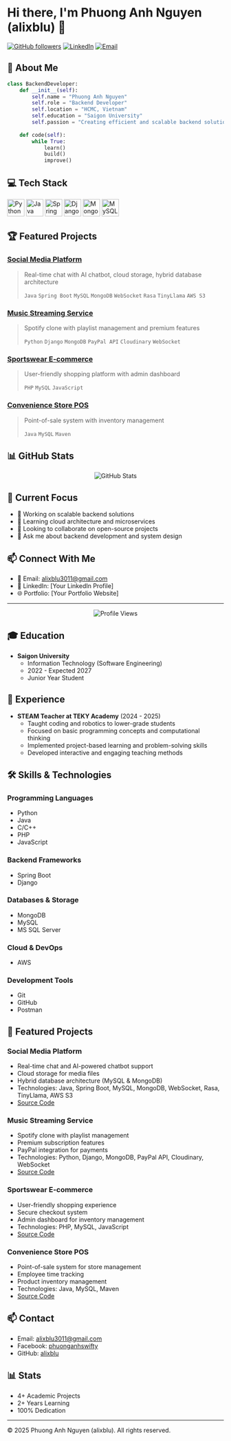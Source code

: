 # Hi there, I'm Phuong Anh Nguyen (alixblu) 👋

[![GitHub followers](https://img.shields.io/github/followers/alixblu?label=Follow&style=social)](https://github.com/alixblu)
[![LinkedIn](https://img.shields.io/badge/LinkedIn-Connect-blue)](https://linkedin.com/in/your-profile)
[![Email](https://img.shields.io/badge/Email-Contact-red)](mailto:alixblu3011@gmail.com)

## 🚀 About Me
```python
class BackendDeveloper:
    def __init__(self):
        self.name = "Phuong Anh Nguyen"
        self.role = "Backend Developer"
        self.location = "HCMC, Vietnam"
        self.education = "Saigon University"
        self.passion = "Creating efficient and scalable backend solutions"
        
    def code(self):
        while True:
            learn()
            build()
            improve()
```

## 💻 Tech Stack
<p align="left">
<img src="https://cdn.jsdelivr.net/gh/devicons/devicon/icons/python/python-original.svg" alt="Python" width="40" height="40"/>
<img src="https://cdn.jsdelivr.net/gh/devicons/devicon/icons/java/java-original.svg" alt="Java" width="40" height="40"/>
<img src="https://cdn.jsdelivr.net/gh/devicons/devicon/icons/spring/spring-original.svg" alt="Spring" width="40" height="40"/>
<img src="https://cdn.jsdelivr.net/gh/devicons/devicon/icons/django/django-plain.svg" alt="Django" width="40" height="40"/>
<img src="https://cdn.jsdelivr.net/gh/devicons/devicon/icons/mongodb/mongodb-original.svg" alt="MongoDB" width="40" height="40"/>
<img src="https://cdn.jsdelivr.net/gh/devicons/devicon/icons/mysql/mysql-original.svg" alt="MySQL" width="40" height="40"/>
</p>

## 🏆 Featured Projects

### [Social Media Platform](https://github.com/alixblu/socialmedia_be)
> Real-time chat with AI chatbot, cloud storage, hybrid database architecture
>
> `Java` `Spring Boot` `MySQL` `MongoDB` `WebSocket` `Rasa` `TinyLlama` `AWS S3`

### [Music Streaming Service](https://github.com/alixblu/spotify_clone_be)
> Spotify clone with playlist management and premium features
>
> `Python` `Django` `MongoDB` `PayPal API` `Cloudinary` `WebSocket`

### [Sportswear E-commerce](https://github.com/alixblu/sportswear-webstore)
> User-friendly shopping platform with admin dashboard
>
> `PHP` `MySQL` `JavaScript`

### [Convenience Store POS](https://github.com/imhiju7/convenience_store)
> Point-of-sale system with inventory management
>
> `Java` `MySQL` `Maven`

## 📊 GitHub Stats
<p align="center">
  <img src="https://github-readme-stats.vercel.app/api?username=alixblu&show_icons=true&theme=radical" alt="GitHub Stats" />
</p>

## 🌟 Current Focus
- 🔭 Working on scalable backend solutions
- 🌱 Learning cloud architecture and microservices
- 👯 Looking to collaborate on open-source projects
- 💬 Ask me about backend development and system design

## 📫 Connect With Me
- 📧 Email: alixblu3011@gmail.com
- 💼 LinkedIn: [Your LinkedIn Profile]
- 🌐 Portfolio: [Your Portfolio Website]

---
<p align="center">
  <img src="https://komarev.com/ghpvc/?username=alixblu&label=Profile%20views&color=0e75b6&style=flat" alt="Profile Views" />
</p>

## 🎓 Education
- **Saigon University**
  - Information Technology (Software Engineering)
  - 2022 - Expected 2027
  - Junior Year Student

## 💼 Experience
- **STEAM Teacher at TEKY Academy** (2024 - 2025)
  - Taught coding and robotics to lower-grade students
  - Focused on basic programming concepts and computational thinking
  - Implemented project-based learning and problem-solving skills
  - Developed interactive and engaging teaching methods

## 🛠️ Skills & Technologies

### Programming Languages
- Python
- Java
- C/C++
- PHP
- JavaScript

### Backend Frameworks
- Spring Boot
- Django

### Databases & Storage
- MongoDB
- MySQL
- MS SQL Server

### Cloud & DevOps
- AWS

### Development Tools
- Git
- GitHub
- Postman

## 🚀 Featured Projects

### Social Media Platform
- Real-time chat and AI-powered chatbot support
- Cloud storage for media files
- Hybrid database architecture (MySQL & MongoDB)
- Technologies: Java, Spring Boot, MySQL, MongoDB, WebSocket, Rasa, TinyLlama, AWS S3
- [Source Code](https://github.com/alixblu/socialmedia_be)

### Music Streaming Service
- Spotify clone with playlist management
- Premium subscription features
- PayPal integration for payments
- Technologies: Python, Django, MongoDB, PayPal API, Cloudinary, WebSocket
- [Source Code](https://github.com/alixblu/spotify_clone_be)

### Sportswear E-commerce
- User-friendly shopping experience
- Secure checkout system
- Admin dashboard for inventory management
- Technologies: PHP, MySQL, JavaScript
- [Source Code](https://github.com/alixblu/sportswear-webstore)

### Convenience Store POS
- Point-of-sale system for store management
- Employee time tracking
- Product inventory management
- Technologies: Java, MySQL, Maven
- [Source Code](https://github.com/imhiju7/convenience_store)

## 📫 Contact
- Email: alixblu3011@gmail.com
- Facebook: [phuonganhswifty](https://facebook.com/phuonganhswifty)
- GitHub: [alixblu](https://github.com/alixblu)

## 📊 Stats
- 4+ Academic Projects
- 2+ Years Learning
- 100% Dedication

---
© 2025 Phuong Anh Nguyen (alixblu). All rights reserved. 